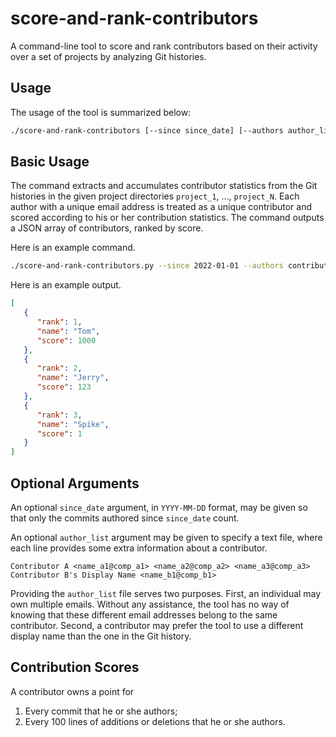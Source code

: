 # score-and-rank-contributors

A command-line tool to score and rank contributors
based on their activity over a set of projects
by analyzing Git histories.

## Usage

The usage of the tool is summarized below:

```bash
./score-and-rank-contributors [--since since_date] [--authors author_list] project_1 ... project_N
```

## Basic Usage

The command extracts and accumulates contributor statistics
from the Git histories in the given project directories
`project_1`, ..., `project_N`.
Each author with a unique email address is treated
as a unique contributor
and scored according to his or her contribution statistics.
The command outputs a JSON array of contributors, ranked by score.

Here is an example command.

```bash
./score-and-rank-contributors.py --since 2022-01-01 --authors contributors.txt my_project
```

Here is an example output.

```json
[
   {
      "rank": 1,
      "name": "Tom",
      "score": 1000
   },
   {
      "rank": 2,
      "name": "Jerry",
      "score": 123
   },
   {
      "rank": 3,
      "name": "Spike",
      "score": 1
   }
]
```

## Optional Arguments

An optional `since_date` argument,
in `YYYY-MM-DD` format,
may be given
so that only the commits authored since `since_date` count.

An optional `author_list` argument may be given
to specify a text file,
where each line provides some extra information
about a contributor.

```
Contributor A <name_a1@comp_a1> <name_a2@comp_a2> <name_a3@comp_a3>
Contributor B's Display Name <name_b1@comp_b1>
```

Providing the `author_list` file serves two purposes.
First,
an individual may own multiple emails.
Without any assistance,
the tool has no way of knowing
that these different email addresses
belong to the same contributor.
Second,
a contributor may prefer the tool
to use a different display name
than the one in the Git history.

## Contribution Scores

A contributor owns a point for

1. Every commit that he or she authors;
2. Every 100 lines of additions or deletions that he or she authors.
